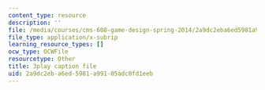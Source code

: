 ```yaml
---
content_type: resource
description: ''
file: /media/courses/cms-608-game-design-spring-2014/2a9dc2eba6ed5981a99105adc0fd1eeb_1506699.vtt
file_type: application/x-subrip
learning_resource_types: []
ocw_type: OCWFile
resourcetype: Other
title: 3play caption file
uid: 2a9dc2eb-a6ed-5981-a991-05adc0fd1eeb
---
```


